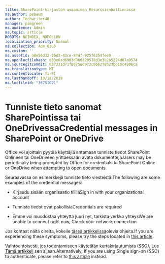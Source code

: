 ```yaml
---
title: SharePoint-kirjaston avaaminen Resurssienhallinnassa
ms.author: pebaum
author: Techwriter40
manager: pamgreen
ms.audience: Admin
ms.topic: article
ROBOTS: NOINDEX, NOFOLLOW
localization_priority: Normal
ms.collection: Adm_O365
ms.custom: ''
ms.assetid: a8e56d32-2bd3-43ce-84df-925f6354fee0
ms.openlocfilehash: d33e0ad6903d960320578d3e3b2b5224d07a9574
ms.sourcegitcommit: 037331d71f06750d972c0b6278b23bb15c4806ca
ms.translationtype: MT
ms.contentlocale: fi-FI
ms.lasthandoff: 10/18/2019
ms.locfileid: "36751021"
---
```

# <a name="credential-messages-in-sharepoint-or-onedrive"></a><span data-ttu-id="86222-102">Tunniste tieto sanomat SharePointissa tai OneDrivessa</span><span class="sxs-lookup"><span data-stu-id="86222-102">Credential messages in SharePoint or OneDrive</span></span>

<span data-ttu-id="86222-103">Office voi ajoittain pyytää käyttäjiä antamaan tunniste tiedot SharePoint Onlineen tai OneDriveen yrittäessään avata dokumentteja.</span><span class="sxs-lookup"><span data-stu-id="86222-103">Users may be periodically being prompted by Office for credentials to SharePoint Online or OneDrive when attempting to open documents.</span></span>

<span data-ttu-id="86222-104">Seuraavassa on esimerkkejä tunniste tieto viesteistä:</span><span class="sxs-lookup"><span data-stu-id="86222-104">The following are some examples of the credential messages:</span></span>

- <span data-ttu-id="86222-105">Kirjaudu sisään organisaatio tilillä</span><span class="sxs-lookup"><span data-stu-id="86222-105">Sign in with your organizational account</span></span>

- <span data-ttu-id="86222-106">Tunniste tiedot ovat pakollisia</span><span class="sxs-lookup"><span data-stu-id="86222-106">Credentials are required</span></span>

- <span data-ttu-id="86222-107">Emme voi muodostaa yhteyttä juuri nyt, tarkista verkko yhteys</span><span class="sxs-lookup"><span data-stu-id="86222-107">We are unable to connect right now, Check your network connection</span></span>

<span data-ttu-id="86222-108">Jos kohtaat näitä oireita, kokeile [tässä artikkelissa](https://support.microsoft.com/help/2913639/office-applications-periodically-prompt-for-credentials-to-sharepoint)olevia ohjeita.</span><span class="sxs-lookup"><span data-stu-id="86222-108">If you are experiencing these symptoms, please try the steps located in [this article](https://support.microsoft.com/help/2913639/office-applications-periodically-prompt-for-credentials-to-sharepoint).</span></span>

<span data-ttu-id="86222-109">Vaihtoehtoisesti, jos todentamiseen käytetään kertakirjautumista (SSO), Lue [Tämä artikkeli](https://support.microsoft.com/help/4025962/cant-sign-in-after-update-to-office-2016-build-16-0-7967-on-windows-10) sen sijaan.</span><span class="sxs-lookup"><span data-stu-id="86222-109">Alternatively, If you are using Single sign-on (SSO) to authenticate, please refer to [this article](https://support.microsoft.com/help/4025962/cant-sign-in-after-update-to-office-2016-build-16-0-7967-on-windows-10) instead.</span></span>

